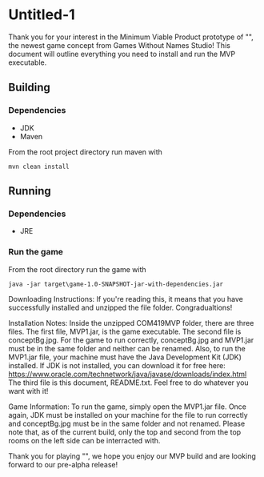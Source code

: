 # Untitled-1
Thank you for your interest in the Minimum Viable Product prototype of "", the newest game concept from Games Without Names Studio! This document will outline everything you need to 
install and run the MVP executable.

## Building
### Dependencies
- JDK
- Maven

From the root project directory run maven with 
```
mvn clean install
```

## Running
### Dependencies
- JRE
### Run the game
From the root directory run the game with
```
java -jar target\game-1.0-SNAPSHOT-jar-with-dependencies.jar
```

Downloading Instructions: If you're reading this, it means that you have successfully installed and unzipped the file folder. Congradualtions!

Installation Notes: Inside the unzipped COM419MVP folder, there are three files. The first file, MVP1.jar, is the game executable. The second file is conceptBg.jpg. For the game to
run correctly, conceptBg.jpg and MVP1.jar must be in the same folder and neither can be renamed. Also, to run the MVP1.jar file, your machine must have the Java Development Kit (JDK)
installed. If JDK is not installed, you can download it for free here: https://www.oracle.com/technetwork/java/javase/downloads/index.html
The third file is this document, README.txt. Feel free to do whatever you want with it!

Game Information: To run the game, simply open the MVP1.jar file. Once again, JDK must be installed on your machine for the file to run correctly and conceptBg.jpg must be in the same
folder and not renamed. Please note that, as of the current build, only the top and second from the top rooms on the left side can be interracted with. 

Thank you for playing "", we hope you enjoy our MVP build and are looking forward to our pre-alpha release!

